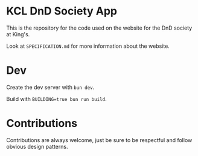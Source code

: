 # KCL DnD Society App

This is the repository for the code used on the website for the DnD society at King's.

Look at `SPECIFICATION.md` for more information about the website.

# Dev

Create the dev server with `bun dev`.

Build with `BUILDING=true bun run build`.

# Contributions

Contributions are always welcome, just be sure to be respectful and follow obvious design patterns.